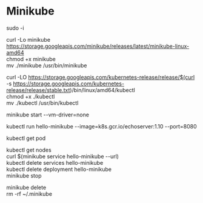 # Minikube
sudo -i

curl -Lo minikube https://storage.googleapis.com/minikube/releases/latest/minikube-linux-amd64 \
chmod +x minikube \
mv ./minikube /usr/bin/minikube 


curl -LO https://storage.googleapis.com/kubernetes-release/release/$(curl -s https://storage.googleapis.com/kubernetes-release/release/stable.txt)/bin/linux/amd64/kubectl \
chmod +x ./kubectl \
mv ./kubectl /usr/bin/kubectl 


minikube start --vm-driver=none 

kubectl run hello-minikube --image=k8s.gcr.io/echoserver:1.10 --port=8080 

kubectl get pod 

kubectl get nodes \
curl $(minikube service hello-minikube --url) \
kubectl delete services hello-minikube \
kubectl delete deployment hello-minikube \
minikube stop 


minikube delete \
rm -rf ~/.minikube
